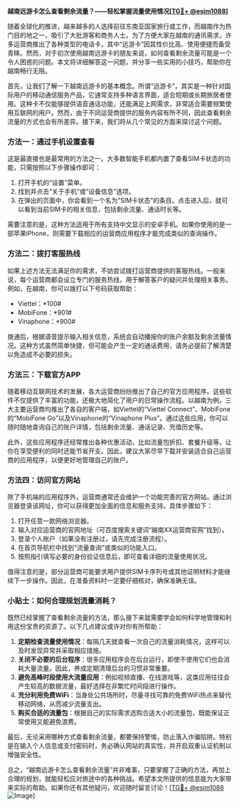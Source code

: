 **越南远游卡怎么查看剩余流量？——轻松掌握流量使用情况[[TG💪+ @esim1088](https://t.me/s/esim1088)]**

随着全球化的推进，越来越多的人选择前往东南亚国家旅行或工作，而越南作为热门目的地之一，吸引了大批游客和商务人士。为了方便大家在越南的通讯需求，许多运营商推出了各种类型的电话卡，其中“远游卡”因其性价比高、使用便捷而备受青睐。然而，对于初次使用越南远游卡的朋友来说，如何查看剩余流量可能是一个令人困惑的问题。本文将详细解答这一问题，并分享一些实用的小技巧，帮助你在越南畅行无阻。

首先，让我们了解一下越南远游卡的基本概念。所谓“远游卡”，其实是一种针对国际用户的移动通信服务产品，它通常支持多种语言界面，适合短期或长期旅居者使用。这种卡不仅能够提供语音通话功能，还能满足上网需求，非常适合需要频繁使用互联网的用户。然而，由于不同运营商提供的服务内容有所不同，因此查看剩余流量的方式也会有所差异。接下来，我们将从几个常见的方面来探讨这个问题。

### 方法一：通过手机设置查看

这是最直接也是最常用的方法之一。大多数智能手机都内置了查看SIM卡状态的功能，只需按照以下步骤操作即可：

1. 打开手机的“设置”菜单。
2. 找到并点击“关于手机”或“设备信息”选项。
3. 在弹出的页面中，你会看到一个名为“SIM卡状态”的条目。点击进入后，就可以看到当前SIM卡的相关信息，包括剩余流量、通话时长等。

需要注意的是，这种方法适用于所有支持中文显示的安卓手机。如果你使用的是一部苹果iPhone，则需要下载相应的运营商应用程序才能完成类似的查询操作。

### 方法二：拨打客服热线

如果上述方法无法满足你的需求，不妨尝试拨打运营商提供的客服热线。一般来说，每个运营商都会设立专门的服务热线，用于解答客户的疑问并处理相关事务。例如，在越南，你可以拨打以下号码获取帮助：
- Viettel：*100#
- MobiFone：*901#
- Vinaphone：*900#

拨通后，根据语音提示输入相关信息，系统会自动播报你的账户余额及剩余流量情况。这种方式虽然简单快捷，但可能会产生一定的通话费用，请务必提前了解清楚以免造成不必要的损失。

### 方法三：下载官方APP

随着移动互联网技术的发展，各大运营商纷纷推出了自己的官方应用程序。这些软件不仅提供了丰富的功能，还极大地简化了用户的日常操作流程。以越南为例，三大主要运营商均推出了各自的客户端，如Viettel的“Viettel Connect”、MobiFone的“MobiFone Go”以及Vinaphone的“Vinaphone Plus”。通过这些应用，你可以随时随地查询自己的账户详情，包括剩余流量、通话记录、充值历史等。

此外，这些应用程序还经常推出各种优惠活动，比如流量包折扣、套餐升级等，让你在享受便利的同时还能节省开支。因此，建议大家尽早下载并安装适合自己运营商的应用程序，以便更好地管理自己的账户。

### 方法四：访问官方网站

除了手机端的应用程序外，运营商通常还会维护一个功能完善的官方网站。通过浏览器登录该网址，你可以获得更加全面的信息和服务支持。具体步骤如下：
1. 打开任意一款网络浏览器。
2. 输入对应运营商的官网地址（可百度搜索关键词“越南XX运营商官网”找到）。
3. 登录个人账户（如果没有注册过，请先完成注册流程）。
4. 在首页导航栏中找到“流量查询”或类似的功能入口。
5. 按照指引填写必要的身份验证信息后，即可查看详细的流量使用状况。

值得注意的是，部分运营商可能要求用户提供SIM卡序列号或其他证明材料才能继续下一步操作。因此，在准备资料时一定要仔细核对，确保准确无误。

### 小贴士：如何合理规划流量消耗？

既然已经掌握了查看剩余流量的方法，那么接下来就需要学会如何科学地管理和利用这份宝贵的资源了。以下几点建议或许对你有所帮助：

1. **定期检查流量使用情况**：每隔几天就查看一次自己的流量消耗情况，这样可以及时发现异常并采取相应措施。
2. **关闭不必要的后台程序**：很多应用程序会在后台运行，即使不使用它们也会消耗大量流量。因此，养成定期清理后台的习惯非常重要。
3. **避免高峰时段使用大流量应用**：例如视频直播、在线游戏等，这类应用往往会产生较高的数据流量，最好选择在非繁忙时间段进行操作。
4. **充分利用免费WiFi**：当身处公共场所时，尽量寻找可靠的免费WiFi热点来替代移动网络，从而减少流量支出。
5. **购买合适的流量包**：根据自己的实际需求选购合适大小的流量包，既能保证正常使用又能避免浪费。

最后，无论采用哪种方式查看剩余流量，都要保持警惕，防止落入诈骗陷阱。特别是在输入个人信息或支付密码时，务必确认网站的真实性，并开启双重认证机制以增强安全性。

总之，“越南远游卡怎么查看剩余流量”并非难事，只要掌握了正确的方法，再加上合理的规划，就能轻松应对旅途中的各种挑战。希望本文所提供的信息能为大家带来实际的帮助。如果你还有其他疑问，欢迎随时留言讨论！[[TG💪+ @esim1088](https://t.me/s/esim1088) ![Image](https://i.postimg.cc/4NQfJmqS/Snipaste-2025-05-13-00-14-12.png)]